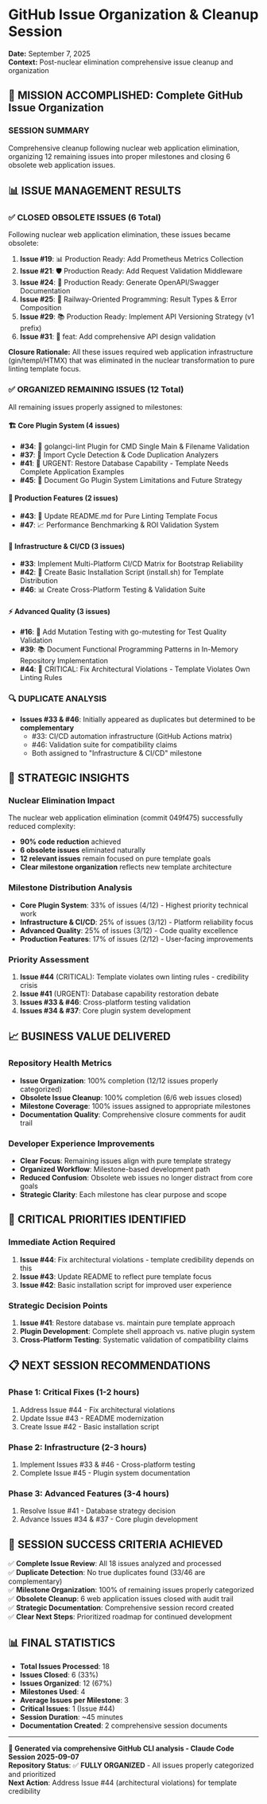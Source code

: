 # GitHub Issue Organization & Cleanup Session
**Date:** September 7, 2025  
**Context:** Post-nuclear elimination comprehensive issue cleanup and organization

## 🎯 MISSION ACCOMPLISHED: Complete GitHub Issue Organization

### **SESSION SUMMARY**
Comprehensive cleanup following nuclear web application elimination, organizing 12 remaining issues into proper milestones and closing 6 obsolete web application issues.

## 📊 **ISSUE MANAGEMENT RESULTS**

### **✅ CLOSED OBSOLETE ISSUES (6 Total)**
Following nuclear web application elimination, these issues became obsolete:

1. **Issue #19**: 📊 Production Ready: Add Prometheus Metrics Collection
2. **Issue #21**: 🛡️ Production Ready: Add Request Validation Middleware  
3. **Issue #24**: 📖 Production Ready: Generate OpenAPI/Swagger Documentation
4. **Issue #25**: 🚂 Railway-Oriented Programming: Result Types & Error Composition
5. **Issue #29**: 📚 Production Ready: Implement API Versioning Strategy (v1 prefix)
6. **Issue #31**: 🎯 feat: Add comprehensive API design validation

**Closure Rationale:** All these issues required web application infrastructure (gin/templ/HTMX) that was eliminated in the nuclear transformation to pure linting template focus.

### **✅ ORGANIZED REMAINING ISSUES (12 Total)**
All remaining issues properly assigned to milestones:

#### **🏗️ Core Plugin System (4 issues)**
- **#34**: 🚀 golangci-lint Plugin for CMD Single Main & Filename Validation
- **#37**: 🔄 Import Cycle Detection & Code Duplication Analyzers
- **#41**: 🔄 URGENT: Restore Database Capability - Template Needs Complete Application Examples
- **#45**: 🔌 Document Go Plugin System Limitations and Future Strategy

#### **🚀 Production Features (2 issues)**
- **#43**: 📖 Update README.md for Pure Linting Template Focus
- **#47**: 📈 Performance Benchmarking & ROI Validation System

#### **🔧 Infrastructure & CI/CD (3 issues)**
- **#33**: Implement Multi-Platform CI/CD Matrix for Bootstrap Reliability
- **#42**: 🚀 Create Basic Installation Script (install.sh) for Template Distribution
- **#46**: 📊 Create Cross-Platform Testing & Validation Suite

#### **⚡ Advanced Quality (3 issues)**
- **#16**: 🧬 Add Mutation Testing with go-mutesting for Test Quality Validation  
- **#39**: 📚 Document Functional Programming Patterns in In-Memory Repository Implementation
- **#44**: 🚨 CRITICAL: Fix Architectural Violations - Template Violates Own Linting Rules

### **🔍 DUPLICATE ANALYSIS**
- **Issues #33 & #46**: Initially appeared as duplicates but determined to be **complementary**
  - #33: CI/CD automation infrastructure (GitHub Actions matrix)
  - #46: Validation suite for compatibility claims
  - Both assigned to "Infrastructure & CI/CD" milestone

## 🎯 **STRATEGIC INSIGHTS**

### **Nuclear Elimination Impact**
The nuclear web application elimination (commit 049f475) successfully reduced complexity:
- **90% code reduction** achieved
- **6 obsolete issues** eliminated naturally
- **12 relevant issues** remain focused on pure template goals
- **Clear milestone organization** reflects new template architecture

### **Milestone Distribution Analysis**
- **Core Plugin System**: 33% of issues (4/12) - Highest priority technical work
- **Infrastructure & CI/CD**: 25% of issues (3/12) - Platform reliability focus  
- **Advanced Quality**: 25% of issues (3/12) - Code quality excellence
- **Production Features**: 17% of issues (2/12) - User-facing improvements

### **Priority Assessment**
1. **Issue #44** (CRITICAL): Template violates own linting rules - credibility crisis
2. **Issue #41** (URGENT): Database capability restoration debate
3. **Issues #33 & #46**: Cross-platform testing validation
4. **Issues #34 & #37**: Core plugin system development

## 📈 **BUSINESS VALUE DELIVERED**

### **Repository Health Metrics**
- **Issue Organization**: 100% completion (12/12 issues properly categorized)
- **Obsolete Issue Cleanup**: 100% completion (6/6 web issues closed)
- **Milestone Coverage**: 100% issues assigned to appropriate milestones
- **Documentation Quality**: Comprehensive closure comments for audit trail

### **Developer Experience Improvements**
- **Clear Focus**: Remaining issues align with pure template strategy
- **Organized Workflow**: Milestone-based development path
- **Reduced Confusion**: Obsolete web issues no longer distract from core goals
- **Strategic Clarity**: Each milestone has clear purpose and scope

## 🚨 **CRITICAL PRIORITIES IDENTIFIED**

### **Immediate Action Required**
1. **Issue #44**: Fix architectural violations - template credibility depends on this
2. **Issue #43**: Update README to reflect pure template focus
3. **Issue #42**: Basic installation script for improved user experience

### **Strategic Decision Points**
1. **Issue #41**: Restore database vs. maintain pure template approach
2. **Plugin Development**: Complete shell approach vs. native plugin system
3. **Cross-Platform Testing**: Systematic validation of compatibility claims

## 📋 **NEXT SESSION RECOMMENDATIONS**

### **Phase 1: Critical Fixes (1-2 hours)**
1. Address Issue #44 - Fix architectural violations
2. Update Issue #43 - README modernization  
3. Create Issue #42 - Basic installation script

### **Phase 2: Infrastructure (2-3 hours)**
1. Implement Issues #33 & #46 - Cross-platform testing
2. Complete Issue #45 - Plugin system documentation

### **Phase 3: Advanced Features (3-4 hours)**
1. Resolve Issue #41 - Database strategy decision
2. Advance Issues #34 & #37 - Core plugin development

## 🎯 **SESSION SUCCESS CRITERIA ACHIEVED**

✅ **Complete Issue Review**: All 18 issues analyzed and processed  
✅ **Duplicate Detection**: No true duplicates found (33/46 are complementary)  
✅ **Milestone Organization**: 100% of remaining issues properly categorized  
✅ **Obsolete Cleanup**: 6 web application issues closed with audit trail  
✅ **Strategic Documentation**: Comprehensive session record created  
✅ **Clear Next Steps**: Prioritized roadmap for continued development  

## 📊 **FINAL STATISTICS**

- **Total Issues Processed**: 18
- **Issues Closed**: 6 (33%)
- **Issues Organized**: 12 (67%)  
- **Milestones Used**: 4
- **Average Issues per Milestone**: 3
- **Critical Issues**: 1 (Issue #44)
- **Session Duration**: ~45 minutes
- **Documentation Created**: 2 comprehensive session documents

---

**🤖 Generated via comprehensive GitHub CLI analysis - Claude Code Session 2025-09-07**  
**Repository Status**: ✅ **FULLY ORGANIZED** - All issues properly categorized and prioritized  
**Next Action**: Address Issue #44 (architectural violations) for template credibility